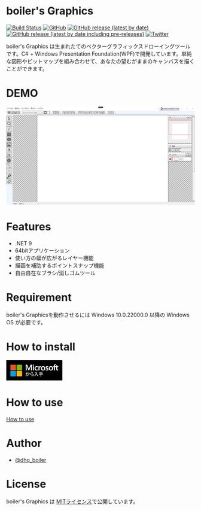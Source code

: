 # boiler's Graphics

[![Build Status](https://dev.azure.com/dhq-boiler/boiler_s%20Graphics/_apis/build/status/dhq-boiler.boiler-s-Graphics?branchName=master)](https://dev.azure.com/dhq-boiler/boiler_s%20Graphics/_build/latest?definitionId=4&branchName=master)
[![GitHub](https://img.shields.io/github/license/dhq-boiler/boiler-s-Graphics)](https://github.com/dhq-boiler/boiler-s-Graphics/blob/develop/LICENSE)
[![GitHub release (latest by date)](https://img.shields.io/github/v/release/dhq-boiler/boiler-s-Graphics)](https://github.com/dhq-boiler/boiler-s-Graphics/releases)
[![GitHub release (latest by date including pre-releases)](https://img.shields.io/github/v/release/dhq-boiler/boiler-s-Graphics?include_prereleases)](https://github.com/dhq-boiler/boiler-s-Graphics/releases)
[![Twitter](https://img.shields.io/twitter/follow/boilersGraphics?style=social)](https://twitter.com/boilersGraphics)

boiler's Graphics は生まれたてのベクターグラフィックスドローイングツールです。C# + Windows Presentation Foundation(WPF)で開発しています。単純な図形やビットマップを組み合わせて、あなたの望むがままのキャンバスを描くことができます。

# DEMO

![implemented_normal](https://github.com/dhq-boiler/boiler-s-Graphics/blob/be78d466d9e303317850a11d6b34c223f6337805/WebComponents/implemented_normal.gif)

# Features

* .NET 9
* 64bitアプリケーション
* 使い方の幅が広がるレイヤー機能
* 描画を補助するポイントスナップ機能
* 自由自在なブラシ/消しゴムツール

# Requirement

boiler's Graphicsを動作させるには Windows 10.0.22000.0 以降の Windows OS が必要です。

# How to install

<a href="https://www.microsoft.com/store/apps/9N288RJ615LM"><img src="https://github.com/dhq-boiler/boiler-s-Graphics/blob/b8e24331f4014784cc80896184433dab9080503a/WebComponents/Japanese_L.png?raw=true" width="150"></a>

# How to use

[How to use](https://github.com/dhq-boiler/boiler-s-Graphics/blob/develop/HowToUse.md)

# Author

* [@dhq_boiler](https://twitter.com/dhq_boiler)

# License

boiler's Graphics は [MITライセンス](https://en.wikipedia.org/wiki/MIT_License)で公開しています。
